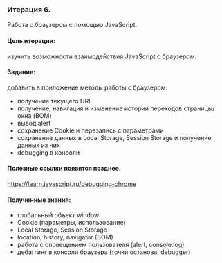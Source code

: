 ### Итерация 6.
Работа с браузером с помощью JavaScript.

#### Цель итерации:
изучить возможности взаимодействия JavaScript с браузером.

#### Задание:
добавить в приложение методы работы с браузером:
- получение текущего URL
- получение, навигация и изменение истории переходов страницы/окна (BOM)
- вывод alert
- сохранение Cookie и перезапись с параметрами
- сохранение данных в Local Storage, Session Storage и получение данных из них
- debugging в консоли

#### Полезные ссылки появятся позднее.
https://learn.javascript.ru/debugging-chrome

#### Полученные знания:
- глобальный объект window
- Cookie (параметры, использование)
- Local Storage, Session Storage
- location, history, navigator (BOM)
- работа с оповещением пользователя (alert, console.log)
- дебаггинг в консоли браузера (точки останова, debugger) 

